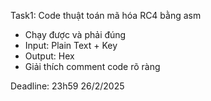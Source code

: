Task1: 
Code thuật toán mã hóa RC4 bằng asm
- Chạy được và phải đúng
- Input: Plain Text + Key
- Output: Hex 
- Giải thích comment code rõ ràng

Deadline: 23h59 26/2/2025